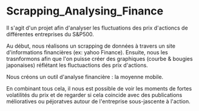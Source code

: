 # Scrapping_Analysing_Finance

Il s'agit d'un projet afin d'analyser les fluctuations des prix d'actioncs de différentes entreprises du S&P500.

Au début, nous réalisons un scrapping de données à travers un site d'informations financières (ex: yahoo Finance).
Ensuite, nous les trasnformons afin que l'on puisse créer des graphiques (courbe & bougies japonaises) réflétant les fluctuactions des prix d'actions.

Nous créons un outil d'analyse financière : la moyenne mobile.

En combinant tous cela, il nous est possible de voir les moments de fortes volatilités du prix et de regarder si cela coincide avec des publications mélioratives ou péjoratves autour de l'entreprise sous-jascente à l'action.
